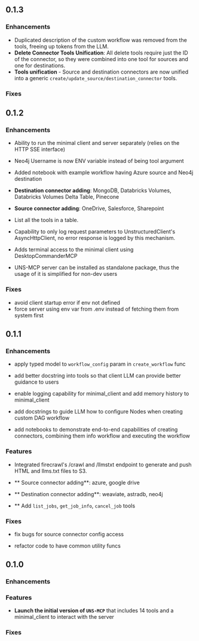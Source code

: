 ## 0.1.3

### Enhancements

- Duplicated description of the custom workflow was removed from the tools, freeing up tokens from the LLM.
- **Delete Connector Tools Unification**: All delete tools require just the ID of the connector, so they were combined into one tool for sources and one for destinations.
- **Tools unification** - Source and destination connectors are now unified into a generic `create/update_source/destination_connector` tools.

### Fixes

## 0.1.2

### Enhancements

- Ability to run the minimal client and server separately (relies on the HTTP SSE interface)

- Neo4j Username is now ENV variable instead of being tool argument

- Added notebook with example workflow having Azure source and Neo4j destination

- **Destination connector adding**: MongoDB, Databricks Volumes, Databricks Volumes Delta Table, Pinecone

- **Source connector adding**: OneDrive, Salesforce, Sharepoint

- List all the tools in a table.

- Capability to only log request parameters to UnstructuredClient's AsyncHttpClient, no error response is logged by this mechanism.

- Adds terminal access to the minimal client using DesktopCommanderMCP

- UNS-MCP server can be installed as standalone package, thus the usage of it is simplified for non-dev users

### Fixes

- avoid client startup error if env not defined
- force server using env var from .env instead of fetching them from system first


## 0.1.1

### Enhancements

- apply typed model to `workflow_config` param in `create_workflow` func

- add better docstring into tools so that client LLM can provide better guidance to users

- enable logging capability for minimal_client and add memory history to minimal_client

- add docstrings to guide LLM how to configure Nodes when creating custom DAG workflow

- add notebooks to demonstrate end-to-end capabilities of creating connectors, combining them info workflow and executing the workflow

### Features

- Integrated firecrawl's /crawl and /llmstxt endpoint to generate and push HTML and llms.txt files to S3.

- ** Source connector adding**: azure, google drive

- ** Destination connector adding**: weaviate, astradb, neo4j

- ** Add `list_jobs`, `get_job_info`, `cancel_job` tools

### Fixes

- fix bugs for source connector config access

- refactor code to have common utility funcs


## 0.1.0

### Enhancements

### Features

- **Launch the initial version of `UNS-MCP`** that includes 14 tools and a minimal_client to interact with the server

### Fixes
